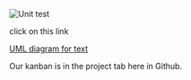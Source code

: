 ![Unit test](https://github.com/zindriana/tddExamination/actions/workflows/master.yml/badge.svg)
   

click on this link

[ UML diagram for text ](https://www.figma.com/design/bPwVKuDKwzBnpgx1Xw1mrw/TDD?node-id=0-1&m=dev&t=jNroSYH3Wt8Scydt-1) 

Our kanban is in the project tab here in Github. 
